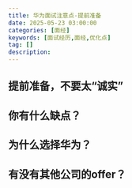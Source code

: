 ```yaml
---
title: 华为面试注意点-提前准备
date: 2025-05-23 03:00:00
categories: [面经]
keywords: [面试经历,面经,优化点]
tag: []
description:
---
```


## 提前准备，不要太“诚实”

## 你有什么缺点？

## 为什么选择华为？

## 有没有其他公司的offer？
